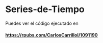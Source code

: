 # Series-de-Tiempo
Puedes ver el código ejecutado en
#### https://rpubs.com/CarlosCarrillol/1091190
